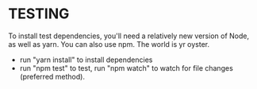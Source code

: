 # TESTING

To install test dependencies, you'll need a relatively new version of Node, as well as yarn. You can also use npm. The world is yr oyster.

- run "yarn install" to install dependencies
- run "npm test" to test, run "npm watch" to watch for file changes (preferred method).
